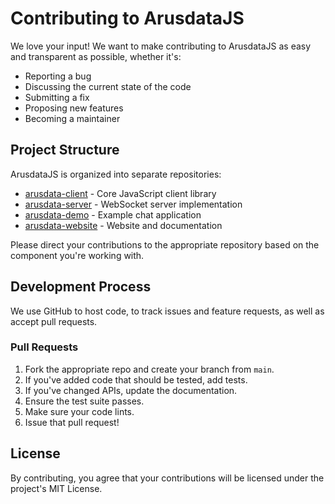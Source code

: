 # Contributing to ArusdataJS

We love your input! We want to make contributing to ArusdataJS as easy and transparent as possible, whether it's:

- Reporting a bug
- Discussing the current state of the code
- Submitting a fix
- Proposing new features
- Becoming a maintainer

## Project Structure

ArusdataJS is organized into separate repositories:

- [arusdata-client](https://github.com/AhmadMuzayyin/arusdata-client) - Core JavaScript client library
- [arusdata-server](https://github.com/AhmadMuzayyin/arusdata-server) - WebSocket server implementation
- [arusdata-demo](https://github.com/AhmadMuzayyin/arusdata-demo) - Example chat application
- [arusdata-website](https://github.com/AhmadMuzayyin/arusdata-website) - Website and documentation

Please direct your contributions to the appropriate repository based on the component you're working with.

## Development Process

We use GitHub to host code, to track issues and feature requests, as well as accept pull requests.

### Pull Requests

1. Fork the appropriate repo and create your branch from `main`.
2. If you've added code that should be tested, add tests.
3. If you've changed APIs, update the documentation.
4. Ensure the test suite passes.
5. Make sure your code lints.
6. Issue that pull request!

## License

By contributing, you agree that your contributions will be licensed under the project's MIT License.